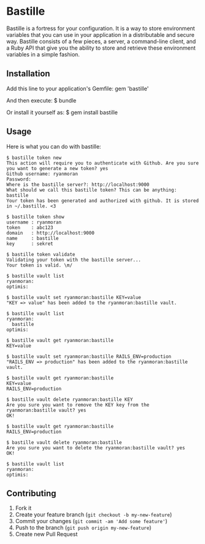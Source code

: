 # Bastille
Bastille is a fortress for your configuration. It is a way to store environment variables
that you can use in your application in a distributable and secure way. Bastille consists
of a few pieces, a server, a command-line client, and a Ruby API that give you the ability
to store and retrieve these environment variables in a simple fashion.

## Installation
Add this line to your application's Gemfile:
    gem 'bastille'

And then execute:
    $ bundle

Or install it yourself as:
    $ gem install bastille

## Usage
Here is what you can do with bastille:

    $ bastille token new
    This action will require you to authenticate with Github. Are you sure you want to generate a new token? yes
    Github username: ryanmoran
    Password:
    Where is the bastille server?: http://localhost:9000
    What should we call this bastille token? This can be anything: bastille
    Your token has been generated and authorized with github. It is stored in ~/.bastille. <3

    $ bastille token show
    username : ryanmoran
    token    : abc123
    domain   : http://localhost:9000
    name     : bastille
    key      : sekret

    $ bastille token validate
    Validating your token with the bastille server...
    Your token is valid. \m/

    $ bastille vault list
    ryanmoran:
    optimis:

    $ bastille vault set ryanmoran:bastille KEY=value
    "KEY => value" has been added to the ryanmoran:bastille vault.

    $ bastille vault list
    ryanmoran:
      bastille
    optimis:

    $ bastille vault get ryanmoran:bastille
    KEY=value

    $ bastille vault set ryanmoran:bastille RAILS_ENV=production
    "RAILS_ENV => production" has been added to the ryanmoran:bastille vault.

    $ bastille vault get ryanmoran:bastille
    KEY=value
    RAILS_ENV=production

    $ bastille vault delete ryanmoran:bastille KEY
    Are you sure you want to remove the KEY key from the ryanmoran:bastille vault? yes
    OK!

    $ bastille vault get ryanmoran:bastille
    RAILS_ENV=production

    $ bastille vault delete ryanmoran:bastille
    Are you sure you want to delete the ryanmoran:bastille vault? yes
    OK!

    $ bastille vault list
    ryanmoran:
    optimis:

## Contributing

1. Fork it
2. Create your feature branch (`git checkout -b my-new-feature`)
3. Commit your changes (`git commit -am 'Add some feature'`)
4. Push to the branch (`git push origin my-new-feature`)
5. Create new Pull Request
